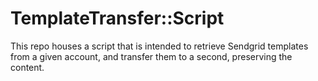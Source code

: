 # TemplateTransfer::Script
This repo houses a script that is intended to retrieve Sendgrid templates from a given account, and transfer them to a second, preserving the content.